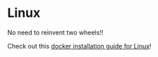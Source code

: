 # Linux

No need to reinvent two wheels!!

Check out this [docker installation guide for Linux](https://docs.docker.com/engine/install/ubuntu/)!